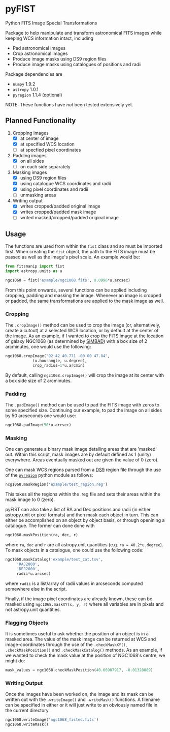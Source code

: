 # pyFIST
Python FITS Image Special Transformations

Package to help manipulate and transform astronomical FITS images while keeping WCS information intact, including
- Pad astronomical images
- Crop astronomical images
- Produce image masks using DS9 region files
- Produce image masks using catalogues of positions and radii

Package dependencies are
- `numpy` 1.9.2
- `astropy` 1.0.1
- `pyregion` 1.1.4 (optional)

NOTE: These functions have *not* been tested extensively yet.

## Planned Functionality
1. Cropping images
    - [x] at center of image
    - [x] at specified WCS location
    - [ ] at specfied pixel coordinates
2. Padding images
    - [x] on all sides
    - [ ] on each side separately
3. Masking images
    - [x] using DS9 region files
    - [x] using catalogue WCS coordinates and radii
    - [x] using pixel coordinates and radii
    - [ ] unmasking areas
4. Writing output
    - [x] writes cropped/padded original image
    - [x] writes cropped/padded mask image
    - [ ] writed masked/cropped/padded original image
  
## Usage
The functions are used from within the `fist` class and so must be imported first. When creating the `fist` object, the path to the FITS image must be passed as well as the image's pixel scale. An example would be:
```python
from fitsmanip import fist
import astropy.units as u

ngc1068 = fist('example/ngc1068.fits', 0.0996*u.arcsec)
```
From this point onwards, several functions can be applied including cropping, padding and masking the image. Whenever an image is cropped or padded, the same transformations are applied to the mask image as well.

### Cropping
The `.cropImage()` method can be used to crop the image (or, alternatively, create a cutout) at a selected WCS location, or by default at the center of the image.
As an example, if I wanted to crop the FITS image at the location of galaxy NGC1068 (as determined by [SIMBAD](http://simbad.u-strasbg.fr/simbad/)) with a box size of 2 arcminutes, one would use the following:
```python
ngc1068.cropImage("02 42 40.771 -00 00 47.84", 
			(u.hourangle, u.degree), 
			crop_radius=1*u.arcmin)
```
By default, calling `ngc1068.cropImage()` will crop the image at its center with a box side size of 2 arcminutes.

### Padding
The `.padImage()` method can be used to pad the FITS image with zeros to some specified size. Continuing our example, to pad the image on all sides by 50 arcseconds one would use:
```python
ngc1068.padImage(50*u.arcsec)
```

### Masking
One can generate a binary mask image detailing areas that are 'masked' out. Within this script, mask images are by default defined as 1 (unity) everywhere. Areas eventually masked out are given the value of 0 (zero).

One can mask WCS regions parsed from a [DS9](http://ds9.si.edu/site/Home.html) region file through the use of the [`pyregion`](http://pyregion.readthedocs.org/en/latest/) python module as follows:
```python
ncg1068.maskRegion('example/test_region.reg')
```
This takes all the regions within the .reg file and sets their areas within the mask image to 0 (zero).

pyFIST can also take a list of RA and Dec positions and radii (in either astropy.unit or pixel formats) and then mask each object in turn. This can either be accomplished on an object by object basis, or through openining a catalogue. The former can done done with
```python
ngc1068.maskPosition(ra, dec, r)
```
where `ra`, `dec` and `r` are all astropy.unit quantities (e.g. `ra = 40.2*u.degree`). To mask objects in a catalogue, one could use the following code:
```python
ngc1068.maskCatalog('example/test_cat.tsv', 
     'RAJ2000', 
     'DEJ2000', 
     radii*u.arcsec)
```
where `radii` is a list/array of radii values in arcseconds computed somewhere else in the script.

Finally, if the image pixel coordinates are already known, these can be masked using `ngc1068.maskXY(x, y, r)` where all variables are in pixels and not astropy.unit quantities.

### Flagging Objects
It is sometimes useful to ask whether the position of an object is in a masked area. The value of the mask image can be returned at WCS and image-coordinates through the use of the `.checkMaskXY()`, `.checkMaskPosition()` and `.checkMaskCatalog()` methods. As an example, if we wanted to check the mask value at the position of NGC1068's centre, we might do:
```python
mask_values = ngc1068.checkMaskPosition(40.66987917, -0.01328889)
```

### Writing Output
Once the images have been worked on, the image and its mask can be written out with the `.writeImage()` and `.writeMask()` functions. A filename can be specified in either or it will just write to an obviously named file in the current directory.
```python
ngc1068.writeImage('ngc1068_fisted.fits')
ngc1068.writeMask()
```
